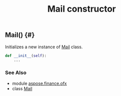 ﻿---
title: Mail constructor
second_title: Aspose.Finance for Python via .NET API References
description: 
type: docs
weight: 10
url: /python-net/aspose.finance.ofx/mail/__init__/
is_root: false
---

## Mail() {#}

Initializes a new instance of [Mail](/finance/python-net/aspose.finance.ofx/mail) class.



```python
def __init__(self):
    ...
```





### See Also
* module [aspose.finance.ofx](../../)
* class [Mail](/finance/python-net/aspose.finance.ofx/mail)
